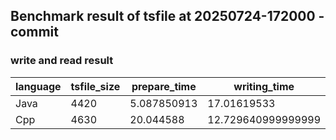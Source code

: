 ## Benchmark result of tsfile at 20250724-172000 - commit
### write and read result
| language | tsfile_size | prepare_time | writing_time | writing_speed | reading_time | reading_speed |
|----------|-------------|--------------|--------------|---------------|--------------|---------------|
| Java | 4420 | 5.087850913 | 17.01619533 | 11310146.443399295 | 11.655581713 | 30028531 |
| Cpp | 4630 | 20.044588 | 12.729640999999999 | 7627944.0 | 20.4031 | 12253039 |

